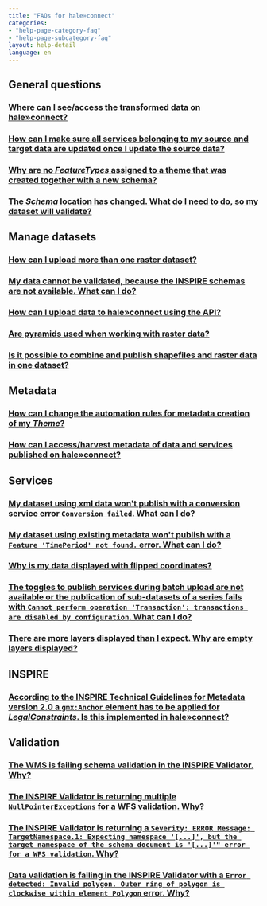 ```yaml
---
title: "FAQs for hale»connect"
categories:
- "help-page-category-faq"
- "help-page-subcategory-faq"
layout: help-detail
language: en
---
```


<h2>General questions</h2>
<h3><a href="/faq/en/faq_hc/faq-hc-general-1">Where can I see/access the transformed data on hale»connect?</a></h3>
<h3><a href="/faq/en/faq_hc/faq-hc-general-2">How can I make sure all services belonging to my source and target data are updated once I update the source data?</a></h3>
<h3><a href="/faq/en/faq_hc/faq-hc-general-3">Why are no <i>FeatureTypes</i> assigned to a theme that was created together with a new schema?</a></h3>
<h3><a href="/faq/en/faq_hc/faq-hc-general-4">The <i>Schema</i> location has changed. What do I need to do, so my dataset will validate?</a></h3>


<h2>Manage datasets</h2>
<h3><a href="/faq/en/faq_hc/faq-hc-datasets-1">How can I upload more than one raster dataset?</a></h3>
<h3><a href="/faq/en/faq_hc/faq-hc-datasets-2">My data cannot be validated, because the INSPIRE schemas are not available. What can I do?</a></h3>
<h3><a href="/faq/en/faq_hc/faq-hc-datasets-3">How can I upload data to hale»connect using the API?</a></h3>
<h3><a href="/faq/en/faq_hc/faq-hc-datasets-4">Are pyramids used when working with raster data?</a></h3>
<h3><a href="/faq/en/faq_hc/faq-hc-datasets-5">Is it possible to combine and publish shapefiles and raster data in one dataset?</a></h3>


<h2>Metadata</h2>
<h3><a href="/faq/en/faq_hc/faq-hc-metadata-1">How can I change the automation rules for metadata creation of my <i>Theme</i>?</a></h3>
<h3><a href="/faq/en/faq_hc/faq-hc-metadata-2">How can I access/harvest metadata of data and services published on hale»connect?</a></h3>


<h2>Services</h2>
<h3><a href="/faq/en/faq_hc/faq-hc-services-1">My dataset using xml data won't publish with a conversion service error <code>Conversion failed</code>. What can I do?</a></h3>
<h3><a href="/faq/en/faq_hc/faq-hc-services-2">My dataset using existing metadata won't publish with a <code>Feature 'TimePeriod' not found.</code> error. What can I do?</a></h3>
<h3><a href="/faq/en/faq_hc/faq-hc-services-3">Why is my data displayed with flipped coordinates?</a></h3>
<h3><a href="/faq/en/faq_hc/faq-hc-services-4">The toggles to publish services during batch upload are not available 
or the publication of sub-datasets of a series fails with 
<code>Cannot perform operation 'Transaction': transactions are disabled by configuration</code>. What can I do?</a></h3>
<h3><a href="/faq/en/faq_hc/faq-hc-services-5">There are more layers displayed than I expect. Why are empty layers displayed?</a></h3>


<h2>INSPIRE</h2>
<h3><a href="/faq/en/faq_hc/faq-hc-inspire-1">According to the INSPIRE Technical Guidelines for Metadata version 2.0 a <code>gmx:Anchor</code> element has to be applied for <i>LegalConstraints</i>. Is this implemented in hale»connect?</a></h3>


<h2>Validation</h2>
<h3><a href="/faq/en/faq_hc/faq-hc-validation-1">The WMS is failing schema validation in the INSPIRE Validator. Why?</a></h3>
<h3><a href="/faq/en/faq_hc/faq-hc-validation-2">The INSPIRE Validator is returning multiple <code>NullPointerExceptions</code> for a WFS validation. Why?</a></h3>
<h3><a href="/faq/en/faq_hc/faq-hc-validation-3">The INSPIRE Validator is returning a <code>Severity: ERROR Message: TargetNamespace.1: Expecting namespace '[...]', but the target namespace of the schema document is '[...]'" error for a WFS validation</code>. Why?</a></h3>
<h3><a href="/faq/en/faq_hc/faq-hc-validation-4">Data validation is failing in the INSPIRE Validator with a <code>Error detected: Invalid polygon. Outer ring of polygon is clockwise within element Polygon</code> error. Why?</a></h3>
